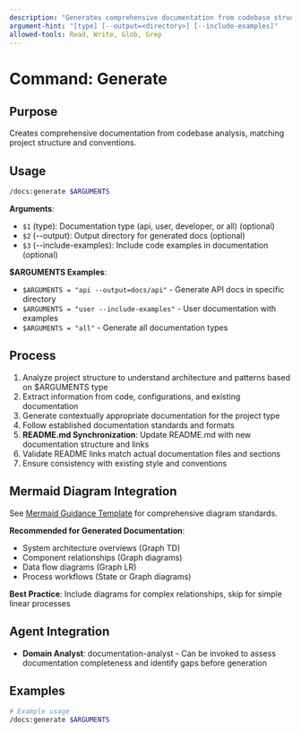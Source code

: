 ```yaml
---
description: "Generates comprehensive documentation from codebase structure and code analysis"
argument-hint: "[type] [--output=<directory>] [--include-examples]"
allowed-tools: Read, Write, Glob, Grep
---
```


# Command: Generate

## Purpose

Creates comprehensive documentation from codebase analysis, matching project structure and conventions.

## Usage

```bash
/docs:generate $ARGUMENTS
```

**Arguments**:

- `$1` (type): Documentation type (api, user, developer, or all) (optional)
- `$2` (--output): Output directory for generated docs (optional)
- `$3` (--include-examples): Include code examples in documentation (optional)

**$ARGUMENTS Examples**:

- `$ARGUMENTS = "api --output=docs/api"` - Generate API docs in specific directory
- `$ARGUMENTS = "user --include-examples"` - User documentation with examples
- `$ARGUMENTS = "all"` - Generate all documentation types

## Process

1. Analyze project structure to understand architecture and patterns based on $ARGUMENTS type
2. Extract information from code, configurations, and existing documentation
3. Generate contextually appropriate documentation for the project type
4. Follow established documentation standards and formats
5. **README.md Synchronization**: Update README.md with new documentation structure and links
6. Validate README links match actual documentation files and sections
7. Ensure consistency with existing style and conventions

## Mermaid Diagram Integration

See [Mermaid Guidance Template](/templates/documentation/mermaid-guidance.md) for comprehensive diagram standards.

**Recommended for Generated Documentation**:

- System architecture overviews (Graph TD)
- Component relationships (Graph diagrams)
- Data flow diagrams (Graph LR)
- Process workflows (State or Graph diagrams)

**Best Practice**: Include diagrams for complex relationships, skip for simple linear processes

## Agent Integration

- **Domain Analyst**: documentation-analyst - Can be invoked to assess documentation completeness and identify gaps before generation

## Examples

```bash
# Example usage
/docs:generate $ARGUMENTS
```
